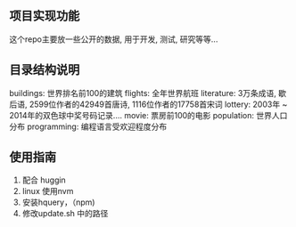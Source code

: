 ## 项目实现功能

这个repo主要放一些公开的数据, 用于开发, 测试, 研究等等...


## 目录结构说明
buildings:  世界排名前100的建筑
flights:    全年世界航班
literature:   3万条成语, 歇后语, 2599位作者的42949首唐诗, 1116位作者的17758首宋词
lottery:     2003年 ~ 2014年的双色球中奖号码记录....
movie:    票房前100的电影
population:   世界人口分布
programming:   编程语言受欢迎程度分布

## 使用指南
1. 配合 huggin
2. linux 使用nvm
3. 安装hquery，（npm)
4. 修改update.sh 中的路径
